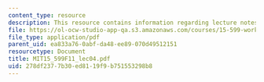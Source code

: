 ```yaml
---
content_type: resource
description: This resource contains information regarding lecture notes.
file: https://ol-ocw-studio-app-qa.s3.amazonaws.com/courses/15-599-workshop-in-it-collaborative-innovation-networks-fall-2011/278df2377b30ed8119f9b751553298b8_MIT15_599F11_lec04.pdf
file_type: application/pdf
parent_uid: ea833a76-0abf-da48-ee89-070d49512151
resourcetype: Document
title: MIT15_599F11_lec04.pdf
uid: 278df237-7b30-ed81-19f9-b751553298b8
---
```

